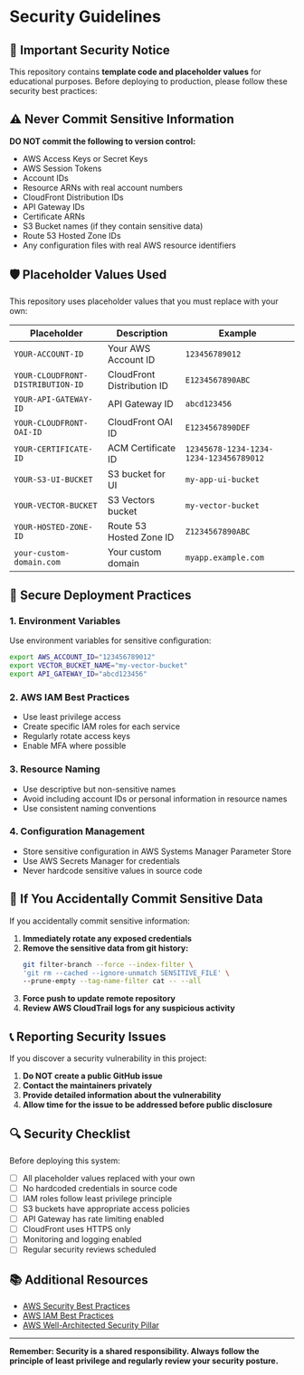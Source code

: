 # Security Guidelines

## 🔐 Important Security Notice

This repository contains **template code and placeholder values** for educational purposes. Before deploying to production, please follow these security best practices:

## ⚠️ Never Commit Sensitive Information

**DO NOT commit the following to version control:**

- AWS Access Keys or Secret Keys
- AWS Session Tokens
- Account IDs
- Resource ARNs with real account numbers
- CloudFront Distribution IDs
- API Gateway IDs
- Certificate ARNs
- S3 Bucket names (if they contain sensitive data)
- Route 53 Hosted Zone IDs
- Any configuration files with real AWS resource identifiers

## 🛡️ Placeholder Values Used

This repository uses placeholder values that you must replace with your own:

| Placeholder | Description | Example |
|-------------|-------------|---------|
| `YOUR-ACCOUNT-ID` | Your AWS Account ID | `123456789012` |
| `YOUR-CLOUDFRONT-DISTRIBUTION-ID` | CloudFront Distribution ID | `E1234567890ABC` |
| `YOUR-API-GATEWAY-ID` | API Gateway ID | `abcd123456` |
| `YOUR-CLOUDFRONT-OAI-ID` | CloudFront OAI ID | `E1234567890DEF` |
| `YOUR-CERTIFICATE-ID` | ACM Certificate ID | `12345678-1234-1234-1234-123456789012` |
| `YOUR-S3-UI-BUCKET` | S3 bucket for UI | `my-app-ui-bucket` |
| `YOUR-VECTOR-BUCKET` | S3 Vectors bucket | `my-vector-bucket` |
| `YOUR-HOSTED-ZONE-ID` | Route 53 Hosted Zone ID | `Z1234567890ABC` |
| `your-custom-domain.com` | Your custom domain | `myapp.example.com` |

## 🔧 Secure Deployment Practices

### 1. Environment Variables
Use environment variables for sensitive configuration:

```bash
export AWS_ACCOUNT_ID="123456789012"
export VECTOR_BUCKET_NAME="my-vector-bucket"
export API_GATEWAY_ID="abcd123456"
```

### 2. AWS IAM Best Practices
- Use least privilege access
- Create specific IAM roles for each service
- Regularly rotate access keys
- Enable MFA where possible

### 3. Resource Naming
- Use descriptive but non-sensitive names
- Avoid including account IDs or personal information in resource names
- Use consistent naming conventions

### 4. Configuration Management
- Store sensitive configuration in AWS Systems Manager Parameter Store
- Use AWS Secrets Manager for credentials
- Never hardcode sensitive values in source code

## 🚨 If You Accidentally Commit Sensitive Data

If you accidentally commit sensitive information:

1. **Immediately rotate any exposed credentials**
2. **Remove the sensitive data from git history:**
   ```bash
   git filter-branch --force --index-filter \
   'git rm --cached --ignore-unmatch SENSITIVE_FILE' \
   --prune-empty --tag-name-filter cat -- --all
   ```
3. **Force push to update remote repository**
4. **Review AWS CloudTrail logs for any suspicious activity**

## 📞 Reporting Security Issues

If you discover a security vulnerability in this project:

1. **Do NOT create a public GitHub issue**
2. **Contact the maintainers privately**
3. **Provide detailed information about the vulnerability**
4. **Allow time for the issue to be addressed before public disclosure**

## 🔍 Security Checklist

Before deploying this system:

- [ ] All placeholder values replaced with your own
- [ ] No hardcoded credentials in source code
- [ ] IAM roles follow least privilege principle
- [ ] S3 buckets have appropriate access policies
- [ ] API Gateway has rate limiting enabled
- [ ] CloudFront uses HTTPS only
- [ ] Monitoring and logging enabled
- [ ] Regular security reviews scheduled

## 📚 Additional Resources

- [AWS Security Best Practices](https://aws.amazon.com/architecture/security-identity-compliance/)
- [AWS IAM Best Practices](https://docs.aws.amazon.com/IAM/latest/UserGuide/best-practices.html)
- [AWS Well-Architected Security Pillar](https://docs.aws.amazon.com/wellarchitected/latest/security-pillar/welcome.html)

---

**Remember: Security is a shared responsibility. Always follow the principle of least privilege and regularly review your security posture.**
